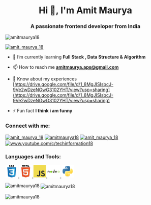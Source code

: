 <h1 align="center">Hi 👋, I'm Amit Maurya</h1>
<h3 align="center">A passionate frontend developer from India</h3>

<p align="left"> <img src="https://komarev.com/ghpvc/?username=amitmaurya18&label=Profile%20views&color=0e75b6&style=flat" alt="amitmaurya18" /> </p>

<p align="left"> <a href="https://twitter.com/amit_maurya_18" target="blank"><img src="https://img.shields.io/twitter/follow/amit_maurya_18?logo=twitter&style=for-the-badge" alt="amit_maurya_18" /></a> </p>

- 🌱 I’m currently learning **Full Stack , Data Structure & Algorithm**

- 📫 How to reach me **amitmaurya.aps@gmail.com**

- 📄 Know about my experiences [https://drive.google.com/file/d/1_8MgJISIsbcJ-9Ve2wDzeNGwG3102YHT/view?usp=sharing](https://drive.google.com/file/d/1_8MgJISIsbcJ-9Ve2wDzeNGwG3102YHT/view?usp=sharing)

- ⚡ Fun fact **I think i am funny**

<h3 align="left">Connect with me:</h3>
<p align="left">
<a href="https://twitter.com/amit_maurya_18" target="blank"><img align="center" src="https://raw.githubusercontent.com/rahuldkjain/github-profile-readme-generator/master/src/images/icons/Social/twitter.svg" alt="amit_maurya_18" height="30" width="40" /></a>
<a href="https://linkedin.com/in/amitmaurya18" target="blank"><img align="center" src="https://raw.githubusercontent.com/rahuldkjain/github-profile-readme-generator/master/src/images/icons/Social/linked-in-alt.svg" alt="amitmaurya18" height="30" width="40" /></a>
<a href="https://instagram.com/amit_maurya_18" target="blank"><img align="center" src="https://raw.githubusercontent.com/rahuldkjain/github-profile-readme-generator/master/src/images/icons/Social/instagram.svg" alt="amit_maurya_18" height="30" width="40" /></a>
<a href="https://www.youtube.com/c/www.youtube.com/c/techinformation18" target="blank"><img align="center" src="https://raw.githubusercontent.com/rahuldkjain/github-profile-readme-generator/master/src/images/icons/Social/youtube.svg" alt="www.youtube.com/c/techinformation18" height="30" width="40" /></a>
</p>

<h3 align="left">Languages and Tools:</h3>
<p align="left"> <a href="https://www.w3schools.com/css/" target="_blank" rel="noreferrer"> <img src="https://raw.githubusercontent.com/devicons/devicon/master/icons/css3/css3-original-wordmark.svg" alt="css3" width="40" height="40"/> </a> <a href="https://www.w3.org/html/" target="_blank" rel="noreferrer"> <img src="https://raw.githubusercontent.com/devicons/devicon/master/icons/html5/html5-original-wordmark.svg" alt="html5" width="40" height="40"/> </a> <a href="https://developer.mozilla.org/en-US/docs/Web/JavaScript" target="_blank" rel="noreferrer"> <img src="https://raw.githubusercontent.com/devicons/devicon/master/icons/javascript/javascript-original.svg" alt="javascript" width="40" height="40"/> </a> <a href="https://nodejs.org" target="_blank" rel="noreferrer"> <img src="https://raw.githubusercontent.com/devicons/devicon/master/icons/nodejs/nodejs-original-wordmark.svg" alt="nodejs" width="40" height="40"/> </a> <a href="https://www.python.org" target="_blank" rel="noreferrer"> <img src="https://raw.githubusercontent.com/devicons/devicon/master/icons/python/python-original.svg" alt="python" width="40" height="40"/> </a> </p>

<p><img align="left" src="https://github-readme-stats.vercel.app/api/top-langs?username=amitmaurya18&show_icons=true&locale=en&layout=compact" alt="amitmaurya18" /></p>

<p>&nbsp;<img align="center" src="https://github-readme-stats.vercel.app/api?username=amitmaurya18&show_icons=true&locale=en" alt="amitmaurya18" /></p>

<p><img align="center" src="https://github-readme-streak-stats.herokuapp.com/?user=amitmaurya18&" alt="amitmaurya18" /></p>
